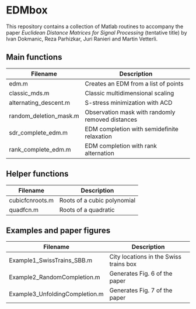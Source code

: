 # EDMbox

This repository contains a collection of Matlab routines to accompany the paper
_Euclidean Distance Matrices for Signal Processing_ (tentative title) by Ivan
Dokmanic, Reza Parhizkar, Juri Ranieri and Martin Vetterli.

## Main functions

| Filename               | Description                                      |
| -----------------      | -------------------                              |
| edm.m                  | Creates an EDM from a list of points             |
| classic_mds.m          | Classic multidimensional scaling                 |
| alternating_descent.m  | S-stress minimization with ACD                   |
| random_deletion_mask.m | Observation mask with randomly removed distances |
| sdr_complete_edm.m     | EDM completion with semidefinite relaxation      |
| rank_complete_edm.m    | EDM completion with rank alternation             |

## Helper functions

| Filename          | Description                 |
| ----------------- | -------------------         |
| cubicfcnroots.m   | Roots of a cubic polynomial |
| quadfcn.m         | Roots of a quadratic        |

## Examples and paper figures

| Filename                       | Description                            |
| -----------------              | -------------------                    |
| Example1_SwissTrains_SBB.m     | City locations in the Swiss trains box |
| Example2_RandomCompletion.m    | Generates Fig. 6 of the paper          |
| Example3_UnfoldingCompletion.m | Generates Fig. 7 of the paper          |

